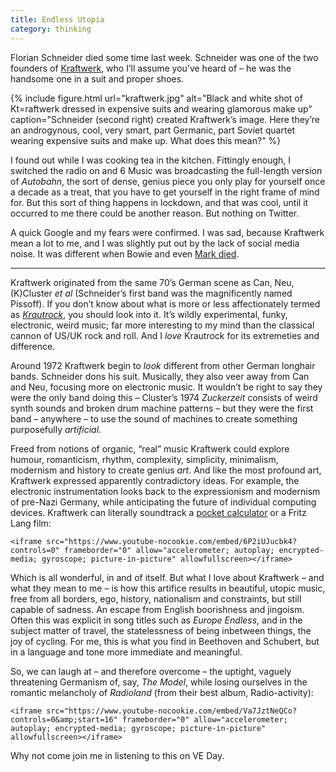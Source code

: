 ```yaml
---
title: Endless Utopia
category: thinking
---
```


Florian Schneider died some time last week. Schneider was one of the two founders of [Kraftwerk](https://en.wikipedia.org/wiki/Kraftwerk), who I’ll assume you’ve heard of – he was the handsome one in a suit and proper shoes.

{% include figure.html url="kraftwerk.jpg" alt="Black and white shot of Kt=raftwerk dressed in expensive suits and wearing glamorous make up" caption="Schneider (second right) created Kraftwerk’s image. Here they’re an androgynous, cool, very smart, part Germanic, part Soviet quartet wearing expensive suits and make up. What does this mean?" %}

I found out while I was cooking tea in the kitchen. Fittingly enough, I switched the radio on and 6 Music was broadcasting the full-length version of <cite>Autobahn</cite>, the sort of dense, genius piece you only play for yourself once a decade as a treat, that you have to get yourself in the right frame of mind for. But this sort of thing happens in lockdown, and that was cool, until it occurred to me there could be another reason. But nothing on Twitter.

A quick Google and my fears were confirmed. I was sad, because Kraftwerk mean a lot to me, and I was slightly put out by the lack of social media noise. It was different when Bowie and even [Mark died](https://www.theguardian.com/music/2018/jan/24/mark-e-smith-lead-singer-with-the-fall-dies-aged-60).

***

Kraftwerk originated from the same 70’s German scene as Can, Neu, (K)Cluster <i>et al</i> (Schneider’s first band was the magnificently named Pissoff). If you don’t know about what is more or less affectionately termed as <i>[Krautrock](https://en.wikipedia.org/wiki/Krautrock)</i>, you should look into it. It’s wildly experimental, funky, electronic, weird music; far more interesting to my mind than the classical cannon of US/UK rock and roll. And I _love_ Krautrock for its extremeties and difference.

Around 1972 Kraftwerk begin to _look_ different from other German longhair bands. Schneider dons his suit. Musically, they also veer away from Can and Neu, focusing more on electronic music. It wouldn’t be right to say they were the only band doing this – Cluster’s 1974 <cite>Zuckerzeit</cite> consists of weird synth sounds and broken drum machine patterns – but they were the first band – anywhere – to use the sound of machines to create something purposefully _artificial_.

Freed from notions of organic, “real” music Kraftwerk could explore humour, romanticism, rhythm, complexity, simplicity, minimalism, modernism and history to create genius _art_. And like the most profound art, Kraftwerk expressed apparently contradictory ideas. For example, the electronic instrumentation looks back to the expressionism and modernism of pre-Nazi Germany, while anticipating the future of individual computing devices. Kraftwerk can literally soundtrack a [pocket calculator](https://www.youtube.com/watch?v=eSBybJGZoCU) or a Fritz Lang film:

<div class="vid">

    <iframe src="https://www.youtube-nocookie.com/embed/6P2iUJucbk4?controls=0" frameborder="0" allow="accelerometer; autoplay; encrypted-media; gyroscope; picture-in-picture" allowfullscreen></iframe>

</div>

Which is all wonderful, in and of itself. But what I love about Kraftwerk – and what they mean to me – is how this artifice results in beautiful, utopic music, free from all borders, ego, history, nationalism and constraints, but still capable of sadness. An escape from English boorishness and jingoism. Often this was explicit in song titles such as <cite>Europe Endless</cite>, and in the subject matter of travel, the statelessness of being inbetween things, the joy of cycling. For me, this is what you find in Beethoven and Schubert, but in a language and tone more immediate and meaningful.

So, we can laugh at – and therefore overcome – the uptight, vaguely threatening Germanism of, say, <cite>The Model</cite>, while losing ourselves in the romantic melancholy of <cite>Radioland</cite> (from their best album, Radio-activity):

<div class="vid">

    <iframe src="https://www.youtube-nocookie.com/embed/Va7JztNeQCo?controls=0&amp;start=16" frameborder="0" allow="accelerometer; autoplay; encrypted-media; gyroscope; picture-in-picture" allowfullscreen></iframe>

</div>

Why not come join me in listening to this on VE Day.
